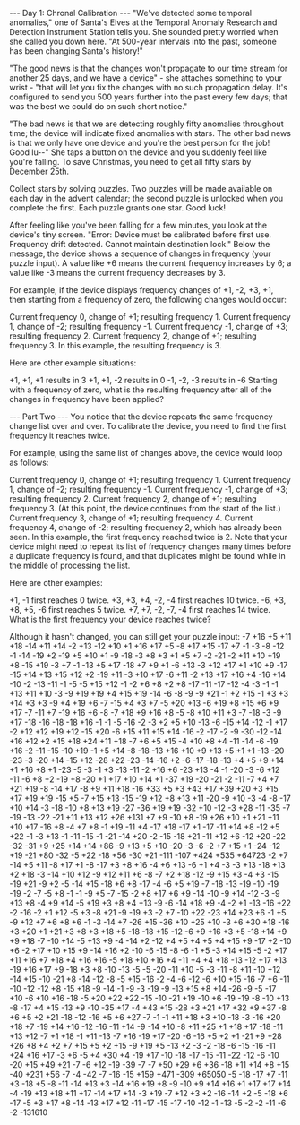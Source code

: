 --- Day 1: Chronal Calibration ---
"We've detected some temporal anomalies," one of Santa's Elves at the Temporal Anomaly Research and Detection Instrument Station tells you. She sounded pretty worried when she called you down here. "At 500-year intervals into the past, someone has been changing Santa's history!"

"The good news is that the changes won't propagate to our time stream for another 25 days, and we have a device" - she attaches something to your wrist - "that will let you fix the changes with no such propagation delay. It's configured to send you 500 years further into the past every few days; that was the best we could do on such short notice."

"The bad news is that we are detecting roughly fifty anomalies throughout time; the device will indicate fixed anomalies with stars. The other bad news is that we only have one device and you're the best person for the job! Good lu--" She taps a button on the device and you suddenly feel like you're falling. To save Christmas, you need to get all fifty stars by December 25th.

Collect stars by solving puzzles. Two puzzles will be made available on each day in the advent calendar; the second puzzle is unlocked when you complete the first. Each puzzle grants one star. Good luck!

After feeling like you've been falling for a few minutes, you look at the device's tiny screen. "Error: Device must be calibrated before first use. Frequency drift detected. Cannot maintain destination lock." Below the message, the device shows a sequence of changes in frequency (your puzzle input). A value like +6 means the current frequency increases by 6; a value like -3 means the current frequency decreases by 3.

For example, if the device displays frequency changes of +1, -2, +3, +1, then starting from a frequency of zero, the following changes would occur:

Current frequency  0, change of +1; resulting frequency  1.
Current frequency  1, change of -2; resulting frequency -1.
Current frequency -1, change of +3; resulting frequency  2.
Current frequency  2, change of +1; resulting frequency  3.
In this example, the resulting frequency is 3.

Here are other example situations:

+1, +1, +1 results in  3
+1, +1, -2 results in  0
-1, -2, -3 results in -6
Starting with a frequency of zero, what is the resulting frequency after all of the changes in frequency have been applied?

--- Part Two ---
You notice that the device repeats the same frequency change list over and over. To calibrate the device, you need to find the first frequency it reaches twice.

For example, using the same list of changes above, the device would loop as follows:

Current frequency  0, change of +1; resulting frequency  1.
Current frequency  1, change of -2; resulting frequency -1.
Current frequency -1, change of +3; resulting frequency  2.
Current frequency  2, change of +1; resulting frequency  3.
(At this point, the device continues from the start of the list.)
Current frequency  3, change of +1; resulting frequency  4.
Current frequency  4, change of -2; resulting frequency  2, which has already been seen.
In this example, the first frequency reached twice is 2. Note that your device might need to repeat its list of frequency changes many times before a duplicate frequency is found, and that duplicates might be found while in the middle of processing the list.

Here are other examples:

+1, -1 first reaches 0 twice.
+3, +3, +4, -2, -4 first reaches 10 twice.
-6, +3, +8, +5, -6 first reaches 5 twice.
+7, +7, -2, -7, -4 first reaches 14 twice.
What is the first frequency your device reaches twice?

Although it hasn't changed, you can still get your puzzle input:
-7
+16
+5
+11
+18
-14
+11
+14
-2
+13
-12
+10
+1
+16
+17
+5
-8
+17
+15
-17
+7
-1
-3
-8
-12
-1
-14
-19
+2
-19
+5
+10
+1
-9
-18
-3
+8
+3
+1
+5
+7
-2
-21
-2
+11
+10
+19
+8
-15
+19
-3
+7
-1
-13
+5
+17
-18
+7
+9
+1
-6
+13
-3
+12
+17
+1
+10
+9
-17
-15
+14
+13
+15
+12
+2
-19
+11
-3
+10
+17
-6
+11
-2
+13
+17
+16
+4
-16
+14
-10
-2
-13
-11
-1
-5
-5
+15
+12
-1
-2
+6
+8
+2
+8
-17
-11
-17
-12
-4
-3
-1
-1
+13
+11
+10
-3
-9
+19
+19
+4
+15
+19
-14
-6
-8
-9
-9
+21
-1
+2
+15
-1
+3
+3
+14
+3
+3
-9
+4
+19
+6
-7
-15
+4
+3
+7
-5
+20
+13
-6
+19
+8
+15
+6
+9
+17
-7
-11
+7
-19
+16
+6
-8
-7
+18
+9
+16
+8
-5
-8
+10
+11
+3
-7
-18
-3
-9
+17
-18
-16
-18
-18
+16
-1
-1
-5
-16
-2
-3
+2
+5
+10
-13
-6
-15
+14
-12
-1
+17
-2
+12
+12
+19
+12
-15
+20
-6
+15
+11
+15
+14
-16
-2
-17
-2
-9
-30
-12
-14
+16
+12
+2
+15
+18
+24
+11
+18
-7
+6
+5
+15
-4
+10
+8
+4
-11
-14
-6
-19
+16
-2
-11
-15
-10
+19
-1
+5
+14
-8
-18
-13
+16
+10
+9
+13
+5
+1
+1
-13
-20
-23
-3
-20
+14
-15
+12
-28
+22
-23
-14
-16
+2
-6
-17
-18
-13
+4
+5
+9
+14
+1
+16
+8
+1
-23
-5
-3
-1
+3
-13
-11
-2
+16
+6
-23
+13
-4
-1
-20
-3
-6
+12
-11
-6
+8
+2
-19
+8
-20
+1
+17
+10
+14
+1
-37
+19
-20
-21
-2
-11
-7
+4
+7
+21
+19
-8
-14
+17
-8
+9
+11
+18
-16
+33
+5
+3
+43
+17
+39
+20
+3
+15
+17
+19
+19
-15
+5
-7
+15
+13
-15
-19
+12
+8
+13
+11
-20
-9
+10
-3
-4
-8
-17
+10
+14
-3
-18
-10
+8
+13
+19
-27
-36
+19
+19
-32
+10
-12
-3
+28
-11
-35
-7
-19
-13
-22
-21
+11
+13
+12
+26
+131
+7
+9
-10
+8
-19
+26
+10
+1
+21
+11
+10
+17
-16
+8
-4
+7
+8
-1
+19
-11
+4
-17
+18
-17
+1
-17
-11
+14
+8
-12
+5
+22
-1
-3
+13
-1
-11
-15
-1
-21
-14
+20
-2
-15
-18
+21
-11
+12
+6
-12
+20
-22
-32
-31
+9
+25
+14
+14
+86
-9
+13
+5
+10
-20
-3
-6
-2
+7
+15
+1
-24
-12
+19
-21
+80
-32
-5
+22
-18
+56
-30
+21
-111
-107
+424
+535
+64723
-2
+7
-14
+5
+11
-8
+17
+1
-8
-17
+3
+8
+16
-4
+6
+13
-6
+1
+4
-3
-3
+13
-18
+13
+2
+18
-3
-14
+10
+12
-9
+12
+11
+6
-8
-7
+2
+18
-12
-9
+15
+3
-4
+3
-15
-19
+21
-9
+2
-5
-14
+15
-18
+6
+8
-17
-4
-6
+5
+19
-7
-18
-13
-19
-10
-19
-19
-2
-7
-5
+8
-1
-1
-9
+5
-7
-15
-2
+8
+17
+6
+9
-14
-10
-9
+14
-12
-3
-9
+13
+8
-4
+9
+14
-5
+19
+3
+8
+4
+13
-9
-6
-14
+18
+9
-4
-2
+1
-13
-16
+22
-2
-16
-2
+1
+12
-5
+3
-8
+21
-9
-19
+3
-2
+7
-10
+22
-23
+14
+23
+6
-1
+5
-9
+12
+7
+6
+8
+6
-1
-3
-14
+7
-26
+15
-36
+10
+25
+10
-3
+6
+30
+18
-16
+3
+20
+1
+21
+3
+8
+3
+18
+5
-18
-18
+15
-12
-6
+9
+16
+3
+5
-18
+14
+9
+9
+18
-7
-10
+14
-5
+13
+9
-4
-14
+2
-12
+4
+5
+4
+5
+4
+15
+9
-17
+2
-10
+6
-2
+17
+10
+15
+9
-14
+16
+2
-10
-6
-15
-8
-6
-1
+5
-3
+14
+15
-5
-2
+17
+11
+16
+7
+18
+4
+16
+16
-5
+18
+10
+16
+4
-11
+4
+4
+18
-13
-12
+17
+13
-19
+16
+17
+9
-18
+3
+8
-10
-13
-5
-5
-20
-11
+10
-5
-3
-11
-8
+11
-10
+12
-14
+15
-10
-21
+8
-14
-12
-8
-5
+15
-16
-2
-4
-6
-12
-6
+10
+15
-16
-7
+6
-11
-10
-12
-12
+8
-15
+18
-9
-14
-1
-9
-3
-19
-9
-13
+15
+8
+14
-26
-9
-5
-17
+10
-6
+10
+16
-18
-5
+20
+22
+22
-15
-10
-21
+19
-10
+6
-19
-19
-8
-10
+13
-8
-17
+4
+15
-13
+9
-10
-35
+17
-4
+43
+15
-28
+3
+21
+17
+32
+9
+37
-8
+6
+5
+2
+21
-18
-12
-16
+5
+6
+27
-7
-1
-1
+11
+18
+3
+10
-18
-3
-16
+20
+18
+7
-19
+14
+16
-12
-16
-11
+14
-9
-14
+10
-8
+11
+25
+1
+18
+17
-18
-11
+13
+12
-7
+1
+18
-1
+11
-13
-7
+16
-19
+17
-20
-6
-16
+5
+2
+1
-21
+9
+28
+26
+8
+4
+2
+7
+15
+5
+2
+15
-9
+19
+5
-13
+2
-3
-2
-18
-6
-15
-16
-11
+24
+16
+17
-3
+6
-5
+4
+30
+4
-19
+17
-10
-18
-17
-15
-11
-22
-12
-6
-10
-20
+15
+49
+21
-7
-6
+12
-19
-39
-7
-7
+50
+29
+6
+36
-18
+11
+14
+8
+15
-40
+231
+56
-7
-4
-42
-7
-16
-15
+159
+471
-309
+65050
-5
-18
-17
+7
-11
+3
-18
+5
-8
-11
-14
+13
+3
-14
+16
+19
+8
-9
-10
+9
+14
+16
+1
+17
+17
+14
-4
-19
+13
+18
+11
+17
-14
+17
+14
-3
+19
-7
+12
+3
+2
-16
-14
+2
-5
-18
+6
-17
-5
+3
+17
+8
-14
-13
+17
+12
-11
-17
-15
-17
-10
-12
-1
-13
-5
-2
-2
-11
-6
-2
-131610
